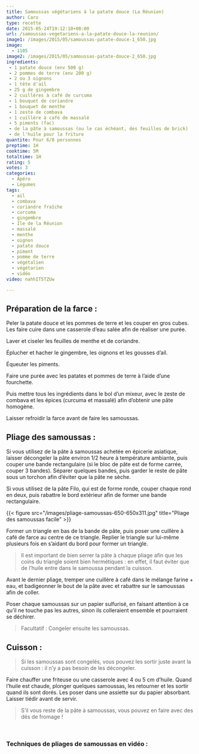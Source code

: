 ```yaml
---
title: Samoussas végétariens à la patate douce (La Réunion)
author: Caro
type: recette
date: 2015-05-24T19:12:10+00:00
url: /samoussas-vegetariens-a-la-patate-douce-la-reunion/
image1: /images/2015/05/samoussas-patate-douce-1_650.jpg
image:
  - 1105
image2: /images/2015/05/samoussas-patate-douce-2_650.jpg
ingredients:
 - 1 patate douce (env 500 g)
 - 2 pommes de terre (env 200 g)
 - 2 ou 3 oignons
 - 1 tête d'ail
 - 25 g de gingembre
 - 2 cuillères à café de curcuma
 - 1 bouquet de coriandre
 - 1 bouquet de menthe
 - 1 zeste de combava
 - 1 cuillère à café de massalé
 - 5 piments (fac)
 - de la pâte à samoussas (ou le cas échéant, des feuilles de brick)
 - de l'huile pour la friture
quantite: Pour 6/8 personnes
preptime: 1H
cooktime: 5M
totaltime: 1H
rating: 5
votes: 3
categories:
  - Apéro
  - Légumes
tags:
  - ail
  - combava
  - coriandre fraîche
  - curcuma
  - gingembre
  - Ile de la Réunion
  - massalé
  - menthe
  - oignon
  - patate douce
  - piment
  - pomme de terre
  - végétalien
  - végétarien
  - vidéo
video: nahhIT5TZUw

---
```

## Préparation de la farce :

Peler la patate douce et les pommes de terre et les couper en gros cubes. Les faire cuire dans une casserole d&rsquo;eau salée afin de réaliser une purée.

Laver et ciseler les feuilles de menthe et de coriandre.

Éplucher et hacher le gingembre, les oignons et les gousses d&rsquo;ail.

Équeuter les piments.

Faire une purée avec les patates et pommes de terre à l&rsquo;aide d&rsquo;une fourchette.

Puis mettre tous les ingrédients dans le bol d&rsquo;un mixeur, avec le zeste de combava et les épices (curcuma et massalé) afin d&rsquo;obtenir une pâte homogène.

Laisser refroidir la farce avant de faire les samoussas.

## Pliage des samoussas :

Si vous utilisez de la pâte à samoussas achetée en épicerie asiatique, laisser décongeler la pâte environ 1/2 heure à température ambiante, puis couper une bande rectangulaire (si le bloc de pâte est de forme carrée, couper 3 bandes). Séparer quelques bandes, puis garder le reste de pâte sous un torchon afin d&rsquo;éviter que la pâte ne sèche.

Si vous utilisez de la pâte Filo, qui est de forme ronde, couper chaque rond en deux, puis rabattre le bord extérieur afin de former une bande rectangulaire.

{{< figure src="/images/pliage-samoussas-650-650x311.jpg" title="Pliage des samoussas facile" >}}

Former un triangle en bas de la bande de pâte, puis poser une cuillère à café de farce au centre de ce triangle. Replier le triangle sur lui-même plusieurs fois en s&rsquo;aidant du bord pour former un triangle.

> Il est important de bien serrer la pâte à chaque pliage afin que les coins du triangle soient bien hermétiques : en effet, il faut éviter que de l&rsquo;huile entre dans le samoussa pendant la cuisson.

Avant le dernier pliage, tremper une cuillère à café dans le mélange farine + eau, et badigeonner le bout de la pâte avec et rabattre sur le samoussas afin de coller.

Poser chaque samoussas sur un papier sulfurisé, en faisant attention à ce qu&rsquo;il ne touche pas les autres, sinon ils colleraient ensemble et pourraient se déchirer.

> Facultatif : Congeler ensuite les samoussas.

## Cuisson :

> Si les samoussas sont congelés, vous pouvez les sortir juste avant la cuisson : il n&rsquo;y a pas besoin de les décongeler.

Faire chauffer une friteuse ou une casserole avec 4 ou 5 cm d&rsquo;huile. Quand l&rsquo;huile est chaude, plonger quelques samoussas, les retourner et les sortir quand ils sont dorés. Les poser dans une assiette sur du papier absorbant. Laisser tiédir avant de servir.

> S&rsquo;il vous reste de la pâte à samoussas, vous pouvez en faire avec des dés de fromage !

&nbsp;

### Techniques de pliages de samoussas en vidéo :

